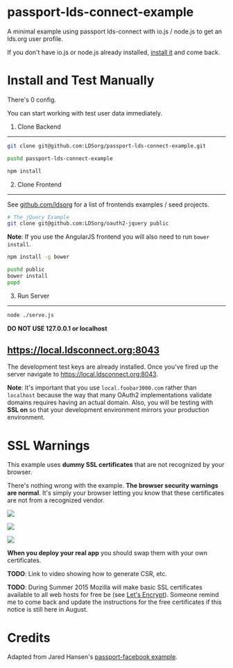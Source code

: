 # passport-lds-connect-example

A minimal example using passport lds-connect with io.js / node.js to get an lds.org user profile.

If you don't have io.js or node.js already installed,
[install it](https://github.com/coolaj86/iojs-install-script) and come back.

Install and Test Manually
=========================

There's 0 config.

You can start working with test user data immediately.

1. Clone Backend
----------------

```bash
git clone git@github.com:LDSorg/passport-lds-connect-example.git

pushd passport-lds-connect-example

npm install
```

2. Clone Frontend
-----------------

See [github.com/ldsorg](https://github.com/ldsorg?query=oauth2-) for a list of frontends examples / seed projects.

```bash
# The jQuery Example
git clone git@github.com:LDSorg/oauth2-jquery public
```

**Note**: If you use the AngularJS frontend you will also need to run `bower install`.

```bash
npm install -g bower

pushd public
bower install
popd
```

3. Run Server
-------------

```bash
node ./serve.js
```

**DO NOT USE 127.0.0.1 or localhost**

<https://local.ldsconnect.org:8043>
-----

The development test keys are already installed. Once you've fired up the server navigate to <https://local.ldsconnect.org:8043>.

**Note**:
It's important that you use `local.foobar3000.com` rather than `localhost`
because the way that many OAuth2 implementations validate domains requires
having an actual domain. Also, you will be testing with **SSL on** so that
your development environment mirrors your production environment.

SSL Warnings
============

This example uses **dummy SSL certificates** that are not recognized
by your browser.

There's nothing wrong with the example.
**The browser security warnings are normal**.
It's simply your browser letting
you know that these certificates are not from a recognized vendor.

![](https://i.imgur.com/d5mXvGa.png)

![](https://i.imgur.com/RDjfEE5.png)

![](https://i.imgur.com/xRnNSDQ.png)

**When you deploy your real app** you should swap them with your own certificates.

**TODO**: Link to video showing how to generate CSR, etc.

**TODO**: During Summer 2015 Mozilla will make basic SSL certificates available
to all web hosts for free be (see [Let's Encrypt](https://letsencrypt.org/)).
Someone remind me to come back and update the instructions for the
free certificates if this notice is still here in August.

Credits
======

Adapted from Jared Hansen's
[passport-facebook example](https://github.com/jaredhanson/passport-facebook/tree/master/examples/login).
